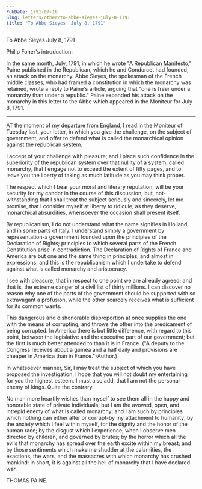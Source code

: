 ```yaml
---
PubDate: 1791-07-16
Slug: letters/other/to-abbe-sieyes-july-8-1791
title: "To Abbe Sieyes  July 8, 1791"
---
```


   To Abbe Sieyes  July 8, 1791

   Philip Foner's introduction:

   In the same month, July, 1791, in which he wrote "A Republican Manifesto,"
   Paine published in the Republican, which he and Condorcet had founded, an
   attack on the monarchy. Abbe Sieyes, the spokesman of the French middle
   classes, who had framed a constitution in which the monarchy was retained,
   wrote a reply to Paine's article, arguing that "one is freer under a
   monarchy than under a republic." Paine expanded his attack on the monarchy
   in this letter to the Abbe which appeared in the Moniteur for July 8,
   1791.

   ***

   AT the moment of my departure from England, I read in the Moniteur of
   Tuesday last, your letter, in which you give the challenge, on the subject
   of government, and offer to defend what is called the monarchical opinion
   against the republican system.

   I accept of your challenge with pleasure; and I place such confidence in
   the superiority of the republican system over that nullity of a system,
   called monarchy, that I engage not to exceed the extent of fifty pages,
   and to leave you the liberty of taking as much latitude as you may think
   proper.

   The respect which I bear your moral and literary reputation, will be your
   security for my candor in the course of this discussion; but, not-
   withstanding that I shall treat the subject seriously and sincerely, let
   me promise, that I consider myself at liberty to ridicule, as they
   deserve, monarchical absurdities, whensoever the occasion shall present
   itself.

   By republicanism, I do not understand what the name signifies in Holland,
   and in some parts of Italy. I understand simply a government by
   representation-a government founded upon the principles of the Declaration
   of Rights; principles to which several parts of the French Constitution
   arise in contradiction. The Declaration of Rights of France and America
   are but one and the same thing in principles, and almost in expressions;
   and this is the republicanism which I undertake to defend against what is
   called monarchy and aristocracy.

   I see with pleasure, that in respect to one point we are already agreed;
   and that is, the extreme danger of a civil list of thirty millions. I can
   discover no reason why one of the parts of the government should be
   supported with so extravagant a profusion, while the other scarcely
   receives what is sufficient for its common wants.

   This dangerous and dishonorable disproportion at once supplies the one
   with the means of corrupting, and throws the other into the predicament of
   being corrupted. In America there is but little difference, with regard to
   this point, between the legislative and the executive part of our
   government; but the first is much better attended to than it is in France.
   ("A deputy to the Congress receives about a guinea and a half daily and
   provisions are cheaper in America than in France."-Author.)

   In whatsoever manner, Sir, I may treat the subject of which you have
   proposed the investigation, I hope that you will not doubt my entertaining
   for you the highest esteem. I must also add, that I am not the personal
   enemy of kings. Quite the contrary.

   No man more heartily wishes than myself to see them all in the happy and
   honorable state of private individuals; but I am the avowed, open, and
   intrepid enemy of what is called monarchy; and I am such by principles
   which nothing can either alter or corrupt-by my attachment to humanity; by
   the anxiety which I feel within myself, for the dignity and the honor of
   the human race; by the disgust which I experience, when I observe men
   directed by children, and governed by brutes; by the horror which all the
   evils that monarchy has spread over the earth excite within my breast; and
   by those sentiments which make me shudder at the calamities, the
   exactions, the wars, and the massacres with which monarchy has crushed
   mankind: in short, it is against all the hell of monarchy that I have
   declared war.

   THOMAS PAINE.


